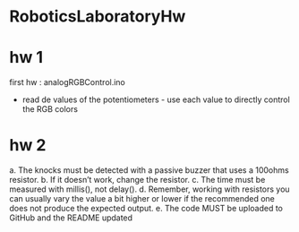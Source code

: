 # RoboticsLaboratoryHw


# hw 1
first hw : analogRGBControl.ino
- read de values of the potentiometers - use each value to directly control the RGB colors

# hw 2
a. The knocks must be detected with a passive buzzer that uses a 100ohms resistor. b. If it doesn’t work, change the resistor. c. The time must be measured with millis(), not delay(). d. Remember, working with resistors you can usually vary the value a bit higher or lower if the recommended one does not produce the expected output. e. The code MUST be uploaded to GitHub and the README updated
